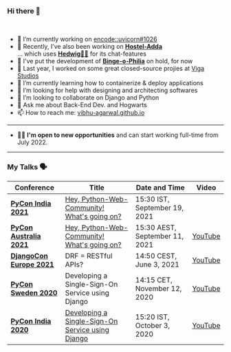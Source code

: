 ### Hi there 👋

<br/>

<!-- <a href="https://pypi.org/user/potterhead_vibhu/">
  <img align="left" alt="Vibhu on PyPI" width="22px" src="https://cdn.jsdelivr.net/npm/simple-icons@v3/icons/python.svg" />
</a>  <a href="https://play.google.com/store/apps/developer?id=Vibhu+Agarwal">
  <img align="left" alt="Vibhu on Playstore" width="22px" src="https://cdn.jsdelivr.net/npm/simple-icons@v3/icons/android.svg" />
</a>  <a href="https://in.linkedin.com/in/vibhu4agarwal">
  <img align="left" alt="Vibhu's LinkedIn" width="22px" src="https://cdn.jsdelivr.net/npm/simple-icons@v3/icons/linkedin.svg" />
</a>   <a href="https://vibhu-agarwal.blogspot.com/">
  <img align="left" alt="Vibhu Blogs" width="22px" src="https://cdn.jsdelivr.net/npm/simple-icons@v3/icons/blogger.svg" />
</a>  <a href="https://t.me/vibhu4agarwal">
  <img align="left" alt="Vibhu's Telegram" width="22px" src="https://cdn.jsdelivr.net/npm/simple-icons@v3/icons/telegram.svg" />
</a> -->

<!-- <br/>
<br/> -->

- 🔨 I’m currently working on [encode::uvicorn#1026](https://github.com/encode/uvicorn/pull/1026) 
- 📱 Recently, I’ve also been working on **[Hostel-Adda](https://play.google.com/store/apps/details?id=com.vibhu4agarwal.Hostel_Adda)**  
... which uses **[Hedwig🦉💬](https://github.com/shawarmaKoders/Hedwig)** for its chat-features
- 📅 I've put the development of **[Binge-o-Philia](https://play.google.com/store/apps/details?id=com.vibhu4agarwal.Binge_o_Philia)** on hold, for now
- 💼 Last year, I worked on some great closed-source projies at [Viga Studios](https://github.com/Viga-Entertainment-Technology/)
- 🌱 I’m currently learning how to containerize & deploy applications
- 🤔 I’m looking for help with designing and architecting softwares
- 👯 I’m looking to collaborate on Django and Python
- 💬 Ask me about Back-End Dev. and Hogwarts
- 📫 How to reach me: [vibhu-agarwal.github.io](https://vibhu-agarwal.github.io/)

<hr>

- 👨‍💻 **I'm open to new opportunities** and can start working full-time from July 2022.

<hr>

### My Talks 🗣️
| Conference | Title | Date and Time | Video
|--|--|--|--|
| [**PyCon India 2021**](https://in.pycon.org/2021/) | [Hey, Python-Web-Community! What's going on?](https://in.pycon.org/cfp/2021/proposals/hey-python-web-community-whats-going-on~erkR4/) | 15:30 IST, September 19, 2021 |  |
| [**PyCon Australia 2021**](https://2021.pycon.org.au/) | [Hey, Python-Web-Community! What's going on?](https://2021.pycon.org.au/program/bwn9bp/) | 15:30 AEST, September 11, 2021 | [YouTube](https://youtu.be/2-RcyZF84gg) |
| [**DjangoCon Europe 2021**](https://2021.djangocon.eu/) | DRF = RESTful APIs? | 14:50 CEST, June 3, 2021 | [YouTube](https://www.youtube.com/watch?v=toMQd3UJWU4&t=1415s) |
| [**PyCon Sweden 2020**](http://www.pycon.se/2020/) | Developing a Single-Sign-On Service using Django | 14:15 CET, November 12, 2020 | [YouTube](https://youtu.be/4BN2Np7fUqY) |
| [**PyCon India 2020**](https://in.pycon.org/2020/) | [Developing a Single-Sign-On Service using Django](https://in.pycon.org/cfp/2020/proposals/developing-a-single-sign-on-service-using-django~b26Mb/) | 15:20 IST, October 3, 2020 | [YouTube](https://youtu.be/JOMHAJNiQg8) |

<!--- 😄 Pronouns: ...-->
<!--- ⚡ Fun fact: ... ...-->

<!--![My github stats](https://github-readme-stats.vercel.app/api?username=Vibhu-Agarwal&show_icons=true&hide_border=true&hide=["stars"])-->
